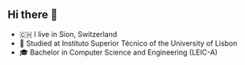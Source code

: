 ## Hi there 👋
- 🇨🇭 I live in Sion, Switzerland
- 🏫 Studied at Instituto Superior Técnico of the University of Lisbon
- 🎓 Bachelor in Computer Science and Engineering (LEIC-A)
